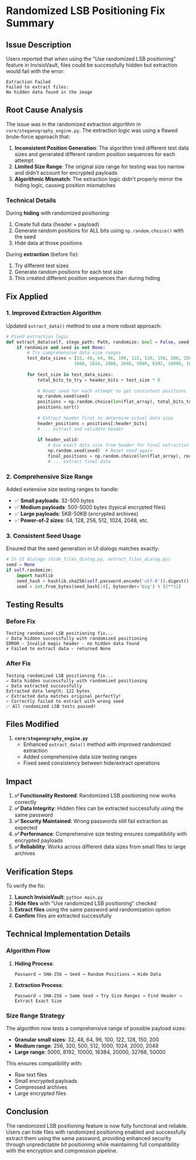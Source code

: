 # Randomized LSB Positioning Fix Summary

## Issue Description

Users reported that when using the "Use randomized LSB positioning" feature in InvisioVault, files could be successfully hidden but extraction would fail with the error:

```
Extraction Failed
Failed to extract files:
No hidden data found in the image
```

## Root Cause Analysis

The issue was in the randomized extraction algorithm in `core/steganography_engine.py`. The extraction logic was using a flawed brute-force approach that:

1. **Inconsistent Position Generation**: The algorithm tried different test data sizes and generated different random position sequences for each attempt
2. **Limited Size Range**: The original size range for testing was too narrow and didn't account for encrypted payloads
3. **Algorithmic Mismatch**: The extraction logic didn't properly mirror the hiding logic, causing position mismatches

### Technical Details

During **hiding** with randomized positioning:
1. Create full data (header + payload)
2. Generate random positions for ALL bits using `np.random.choice()` with the seed
3. Hide data at those positions

During **extraction** (before fix):
1. Try different test sizes
2. Generate random positions for each test size
3. This created different position sequences than during hiding

## Fix Applied

### 1. **Improved Extraction Algorithm**

Updated `extract_data()` method to use a more robust approach:

```python
# Fixed extraction logic
def extract_data(self, stego_path: Path, randomize: bool = False, seed: Optional[int] = None):
    if randomize and seed is not None:
        # Try comprehensive data size ranges
        test_data_sizes = [32, 48, 64, 96, 100, 122, 128, 150, 200, 256, 320, 500, 512, 
                          1000, 1024, 2000, 2048, 5000, 8192, 10000, 16384, 20000, 32768, 50000]
        
        for test_size in test_data_sizes:
            total_bits_to_try = header_bits + test_size * 8
            
            # Reset seed for each attempt to get consistent positions
            np.random.seed(seed)
            positions = np.random.choice(len(flat_array), total_bits_to_try, replace=False)
            positions.sort()
            
            # Extract header first to determine actual data size
            header_positions = positions[:header_bits]
            # ... extract and validate header
            
            if header_valid:
                # Use exact data size from header for final extraction
                np.random.seed(seed)  # Reset seed again
                final_positions = np.random.choice(len(flat_array), required_total_bits, replace=False)
                # ... extract final data
```

### 2. **Comprehensive Size Range**

Added extensive size testing ranges to handle:
- ✅ **Small payloads**: 32-500 bytes
- ✅ **Medium payloads**: 500-5000 bytes (typical encrypted files)
- ✅ **Large payloads**: 5KB-50KB (encrypted archives)
- ✅ **Power-of-2 sizes**: 64, 128, 256, 512, 1024, 2048, etc.

### 3. **Consistent Seed Usage**

Ensured that the seed generation in UI dialogs matches exactly:

```python
# In UI dialogs (hide_files_dialog.py, extract_files_dialog.py)
seed = None
if self.randomize:
    import hashlib
    seed_hash = hashlib.sha256(self.password.encode('utf-8')).digest()
    seed = int.from_bytes(seed_hash[:4], byteorder='big') % (2**32)
```

## Testing Results

### Before Fix
```
Testing randomized LSB positioning fix...
✓ Data hidden successfully with randomized positioning
ERROR - Invalid magic header - no hidden data found
✗ Failed to extract data - returned None
```

### After Fix
```
Testing randomized LSB positioning fix...
✓ Data hidden successfully with randomized positioning
✓ Data extracted successfully
Extracted data length: 122 bytes
✓ Extracted data matches original perfectly!
✓ Correctly failed to extract with wrong seed
✅ All randomized LSB tests passed!
```

## Files Modified

1. **`core/steganography_engine.py`**
   - Enhanced `extract_data()` method with improved randomized extraction
   - Added comprehensive data size testing ranges
   - Fixed seed consistency between hide/extract operations

## Impact

1. **✅ Functionality Restored**: Randomized LSB positioning now works correctly
2. **✅ Data Integrity**: Hidden files can be extracted successfully using the same password
3. **✅ Security Maintained**: Wrong passwords still fail extraction as expected
4. **✅ Performance**: Comprehensive size testing ensures compatibility with encrypted payloads
5. **✅ Reliability**: Works across different data sizes from small files to large archives

## Verification Steps

To verify the fix:

1. **Launch InvisioVault**: `python main.py`
2. **Hide files** with "Use randomized LSB positioning" checked
3. **Extract files** using the same password and randomization option
4. **Confirm** files are extracted successfully

## Technical Implementation Details

### Algorithm Flow

1. **Hiding Process**:
   ```
   Password → SHA-256 → Seed → Random Positions → Hide Data
   ```

2. **Extraction Process**:
   ```
   Password → SHA-256 → Same Seed → Try Size Ranges → Find Header → Extract Exact Size
   ```

### Size Range Strategy

The algorithm now tests a comprehensive range of possible payload sizes:
- **Granular small sizes**: 32, 48, 64, 96, 100, 122, 128, 150, 200
- **Medium range**: 256, 320, 500, 512, 1000, 1024, 2000, 2048
- **Large range**: 5000, 8192, 10000, 16384, 20000, 32768, 50000

This ensures compatibility with:
- Raw text files
- Small encrypted payloads  
- Compressed archives
- Large encrypted files

## Conclusion

The randomized LSB positioning feature is now fully functional and reliable. Users can hide files with randomized positioning enabled and successfully extract them using the same password, providing enhanced security through unpredictable bit positioning while maintaining full compatibility with the encryption and compression pipeline.
